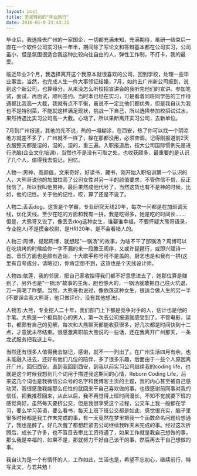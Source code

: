 ```yaml
---
layout: post
title: 至我特别的"毕业旅行"
date: 2016-01-0 23:43:31
---
```


毕业后，我选择去广州的一家国企，一切都充满未知，充满期待，虽研一结束后一直在一个软件公司实习快一年半，期间除了写论文和答辩基本都在公司实习，公司虽小，但是氛围很适合我这种比较向往自由的人，弹性工作制，不打卡，我的最爱。

临近毕业3个月，我选择离开这个我原本就很喜欢的公司，回到学校，处理一些毕业事宜，当然，也完成人生一件大事领证结婚，7月，如约去广州新公司报到，说到这个新公司，也算缘分，从来没怎么听校招宣讲会的我听完他们的宣讲。参加笔试，面试，再面试，顺利签约。当时本已经在实习，可是看着同班同学签的工作待遇都比我高一大截，我就有点不平衡，虽说不一定比他们都优秀，但是我自认为我也不是特别菜，不能就这样满足现状，挑战一下自己，所以选择参加校招试试水，果然待遇比实习公司高一大截。心动了，所以果断离开实习公司，去新单位。

7月到广州报道，其他的先不说，热的一塌糊涂，在西安，热了你可以找一个阴凉地方就差不多了，广州就不一样了，躲在那都没用，必须空调。记得刚报道前2天衣服整天都是湿的，湿的，湿的，重三遍。入职报道后，按大公司国际惯例先是进行洗脑(企业文化培训)，当然也不是没有可取之处，也收获颇多，最重要的是认识了几个人，值得我去惦记，回忆。

人物一:男神，高颜值，文采奇好，好读书，藏书，刚开始入职培训第一个认识的人，大熊哥说他的加盟拉高了公司女性对另一半的颜值要求，不管你信不信，反正我信了。所以我叫他男神，最后果然成他代号了，当然这货也有不是神的时候，比如，他的记性。关于他的记性，哎，算了还是不说了。

人物二:丢丢dog，这货是个学霸，专业研究天线20年，每次一问都是在加班调天线，优化天线。至少在吃的方面和我有一拼，我是吃得多，她是吃的时间长.......但是，大熊哥又说了，像丢丢dog这种女生，谁娶谁幸福，不要怀疑大熊哥语录，专业挖人(不是摸金校尉，是HR)20年，是不会看错人的。

人物三:周博，提起周博，就想起"一锅汤"的故事，为啥不干了那锅汤？周博可以在吃烧烤的时候给你一字不漏的来一段滕王阁序，又或许琵琶行，或即兴赋诗一首。音乐方面也是颇有造诣，十大歌手称号可不是盖的。厨艺也是和我有一拼(这里有自夸成分，请略过)，你肯定想不到，这货也是个天线设计师。

人物四:依莲，我的邻居，把自己家收拾得我们都不好意思进去了，她那位算是赚到了，另外也是"一锅汤"故事的主角，胆也够大的，一锅汤就敢把自己往火坑退，万一真喝了咋整。当然，大熊哥也说过，像依莲这种女生，很适合做人生的另一半(不要误会我大熊哥，他只做评价，没有其他想法)。

人物五:大熊，专业挖人二十年，我们部门上下都是竞争对手的人，估计也是他的手笔。大熊是一个极具耐心的男人，第一次去公司报道就感受到了。不管电影，读书，都颇有自己的见解，每次和大熊聊天都能收获很多，好几次都是时间快到十二点，才意犹未尽结束。很感激离职前大熊说的一些话，还在我离开广州那天，一条龙式服务把我送上车。

当然还有很多人值得我去惦记，感谢，就不一一列出了。在广州生活四月有余，也未能融入进去，还好有他们几位的陪伴，多了很多乐趣，后面由于一些个人原因离开广州，回归西安。直到我回到西安，到我以前实习公司继续我的coding life，也就是这个时候我想到几个词用于描述我这期间的心情，Reborn Coding Life，后来这几个词也是我微信公众号的名字和我博客主页的主题，我的内心甚至被自己感动哭，我很感激我能那么任性的就回来干自己喜欢做的事，也很感谢前同事对我的信任，把我推荐回来，从此以后，我不再觉得上班时间漫长，不知不觉就要下班的感觉真好。虽然每天要挤公交，但是我很享受这个过程，公交车上我一般都在学习，要么学习英语，要么看书，每天上班下班公交都是如此，感觉很充实，脑子里很多时候都是我工作未完成的事，有一天竟然在梦里把我一个函数命名问题给想通了，我也是醉了。好几次醒了都想赶紧去公司继续我昨天未完成的事。经过这次折腾后，成长了许多，也不盲目去攀比工资待遇了，如果工作就是我自己想做的事，那么我是幸福的，如果不是，那就努力干好自己该干的事，然后再去干自己想做的事。

我自认为是一个有情怀的人，工作如此，生活也是，希望不忘初心，继续前行，特写此文，与君共勉！